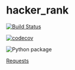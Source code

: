 # hacker_rank

[![Build Status](https://travis-ci.org/vtsyryuk/hacker_rank.svg?branch=master)](https://travis-ci.org/vtsyryuk/hacker_rank)

[![codecov](https://codecov.io/gh/vtsyryuk/hacker_rank/branch/master/graph/badge.svg)](https://codecov.io/gh/vtsyryuk/hacker_rank)

![Python package](https://github.com/vtsyryuk/hacker_rank/workflows/Python%20package/badge.svg)

[Requests](https://travis-ci.org/vtsyryuk/hacker_rank/requests)
